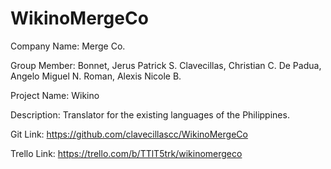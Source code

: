 # WikinoMergeCo

Company Name:
    Merge Co.

Group Member:
    Bonnet, Jerus Patrick S.
    Clavecillas, Christian C.
    De Padua, Angelo Miguel N.
    Roman, Alexis Nicole B.

Project Name:
    Wikino

Description:
    Translator for the existing languages of the Philippines.

Git Link:
    https://github.com/clavecillascc/WikinoMergeCo

Trello Link:
    https://trello.com/b/TTlT5trk/wikinomergeco